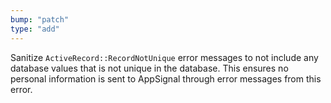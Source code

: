 ```yaml
---
bump: "patch"
type: "add"
---
```


Sanitize `ActiveRecord::RecordNotUnique` error messages to not include any database values that is not unique in the database. This ensures no personal information is sent to AppSignal through error messages from this error.
